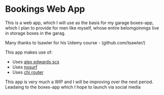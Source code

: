 # Bookings Web App

This is a web app, which I will use as the basis for my garage boxes-app, which I plan to provide for men like myself, whose entire belomgoinmgs live in storage boxes in the garag.


Many thanks to tsawler for his Udemy course -
(github.com/tsawler/)

This app makes use of:



- Uses [alex edwards scs](github.com/alexedwards/scs/V2)
- Uses [nosurf](github.com/justinas/nosurf)
- Uses [chi router](github.com/go-chi/chi)

This app is very much a WIP and I will be improving over the next period.  Leadaing to the boxes-app which I hope to launch via social media

